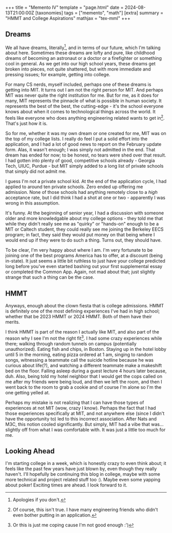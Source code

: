 +++
title = "Memento IV"
template = "page.html"
date = 2024-08-13T21:00:00Z
[taxonomies]
tags = ["memento", "math"]
[extra]
summary = "HMMT and College Aspirations"
mathjax = "tex-mml"
+++

## Dreams
We all have dreams, literally[^1], and in terms of our future, which I'm talking about here. Sometimes these dreams are lofty and pure, like childhood dreams of becoming an astronaut or a doctor or a firefighter or something cool in general. As we get into our high school years, these dreams get broken into pieces, not quite shattered, but with more immediate and pressing issues; for example, getting into college.

For many CS nerds, myself included, perhaps one of these dreams is getting into MIT. It turns out I am not the right person for MIT. And perhaps MIT was never quite the right institution for me. But for me, as it does for many, MIT represents the pinnacle of what is possible in human society. It represents the best of the best, the cutting-edge - it's the school everyone knows about when it comes to technological things across the world. It feels like everyone who does anything engineering related wants to get in[^2]. That's just how it is.

So for me, whether it was my own dream or one created for me, MIT was on the top of my college lists. I really do feel I put a solid effort into the application, and I had a lot of good news to report on the February update form. Alas, it wasn't enough; I was simply not admitted in the end. That dream has ended for now; to be honest, no tears were shed over that result. I had gotten into plenty of good, competitive schools already - Georgia Tech, UIUC, Purdue - but MIT simply added to a long list of private schools that simply did not admit me.

I guess I'm not a private school kid. At the end of the application cycle, I had applied to around ten private schools. Zero ended up offering me admission. None of those schools had anything remotely close to a *high* acceptance rate, but I did think I had a shot at one or two - apparently I was wrong in this assumption.

It's funny. At the beginning of senior year, I had a discussion with someone older and more knowledgable about my college options - they told me that while they didn't really see me as "quirky" or "hands-on" enough to be a MIT or Caltech student, they could really see me joining the Berkeley EECS program; in fact, they said they would put money on that being where I would end up if they were to do such a thing. Turns out, they should have.

To be clear, I'm very happy about where I am. I'm very fortunate to be joining one of the best programs America has to offer, at a discount (being in-state). It just seems a little bit ruthless to just have your college predicted long before you've even started bashing out your first supplemental essay or completed the Common App. Again, not mad about that; just slightly strange that such a thing can be the case.

## HMMT
Anyways, enough about the clown fiesta that is college admissions. HMMT is definitely one of the most defining experiences I've had in high school; whether that be 2023 HMMT or 2024 HMMT. Both of them have their merits. 

I think HMMT is part of the reason I actually like MIT, and also part of the reason why I see I'm not the right fit[^3]. I had some crazy experiences while there; walking through random tunnels on campus (potentially unauthorized). Eating fish and chips, in Boston. Staying up in the hotel lobby until 5 in the morning, eating pizza ordered at 1 am, singing to random songs, witnessing a teammate call the suicide hotline because he was curious about life(?), and watching a different teammate make a makeshift bed on the floor. Falling asleep during a guest lecture 4 hours later because, duh. Also, being told my hotel neighbor that I would get the cops called on me after my friends were being loud, and then we left the room, and then I went back to the room to grab a cookie and of course I'm alone so I'm the one getting yelled at.

Perhaps my mistake is not realizing that I can have those types of experiences at not MIT (wow, crazy I know). Perhaps the fact that I had those experiences specifically at MIT, and not anywhere else (since I didn't have the opportunity to) led to this incorrect association. After Nats and M3C, this notion cooled significantly. But simply, MIT had a vibe that was... slightly off from what I was comfortable with. It was just a little too much for me.

## Looking Ahead
I'm starting college in a week, which is honestly crazy to even think about; it feels like the past few years have just blown by, even though they really haven't. I'll hopefully be continuing this blog in college, maybe with some more technical and project related stuff too :). Maybe even some yapping about poker! Exciting times are ahead. I look forward to it.


[^1]: Apologies if you don't.
[^2]: Of course, this isn't true. I have many engineering friends who didn't even bother putting in an application.
[^3]: Or this is just me coping cause I'm not good enough :')